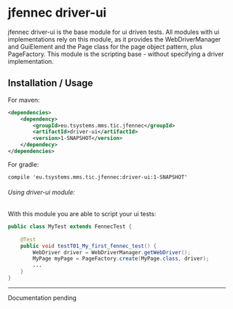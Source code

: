 # jfennec driver-ui
jfennec driver-ui is the base module for ui driven tests. All modules with ui implementations rely on this module, as it
provides the WebDriverManager and GuiElement and the Page class for the page object pattern, plus PageFactory. 
This module is the scripting base - without specifying a driver implementation.  

## Installation / Usage

For maven:

```xml
<dependencies>
    <dependency>
        <groupId>eu.tsystems.mms.tic.jfennec</groupId>
        <artifactId>driver-ui</artifactId>
        <version>1-SNAPSHOT</version>
    </dependecy>
</dependencies>
```

For gradle:
```text
compile 'eu.tsystems.mms.tic.jfennec:driver-ui:1-SNAPSHOT'
```

###### Using driver-ui module:

With this module you are able to script your ui tests:

```java
public class MyTest extends FennecTest {
    
    @Test
    public void testT01_My_first_fennec_test() {
        WebDriver driver = WebDriverManager.getWebDriver();
        MyPage myPage = PageFactory.create(MyPage.class, driver);
        ...
    }
}
```

***

Documentation pending